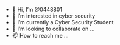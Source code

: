 - 👋 Hi, I’m @0448801
- 👀 I’m interested in cyber security
- 🌱 I’m currently a Cyber Security Student
- 💞️ I’m looking to collaborate on ...
- 📫 How to reach me ...

<!---
0448801/0448801 is a ✨ special ✨ repository because its `README.md` (this file) appears on your GitHub profile.
You can click the Preview link to take a look at your changes.
--->
